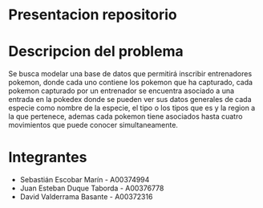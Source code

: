 # Presentacion repositorio

# Descripcion del problema

Se busca modelar una base de datos que permitirá inscribir entrenadores pokemon, donde cada uno contiene los pokemon que ha capturado, cada pokemon capturado por un entrenador se encuentra asociado a una entrada en la pokedex donde se pueden ver sus datos generales de cada especie como nombre de la especie, el tipo o los tipos que es y la region a la que pertenece, ademas cada pokemon tiene asociados hasta cuatro movimientos que puede conocer simultaneamente.

# Integrantes
* Sebastián Escobar Marín - A00374994
* Juan Esteban Duque Taborda - A00376778 
* David Valderrama Basante - A00372316
